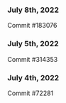 ### July 8th, 2022

Commit #183076

### July 5th, 2022

Commit #314353


### July 4th, 2022

Commit #72281
